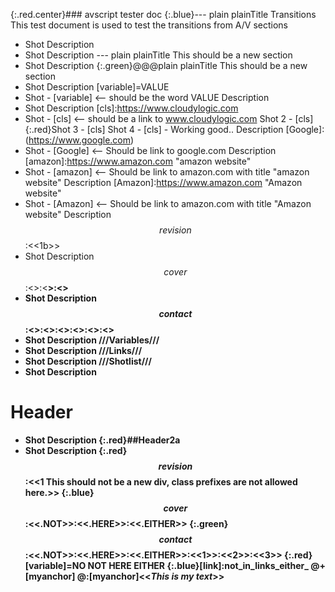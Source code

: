 {:.red.center}### avscript tester doc
{:.blue}--- plain plainTitle Transitions
    This test document is used to test the transitions from A/V sections
- Shot
Description
- Shot
Description
--- plain plainTitle This should be a new section
- Shot
Description
{:.green}@@@plain plainTitle This should be a new section
- Shot
Description
[variable]=VALUE
- Shot - [variable] <-- should be the word VALUE
Description
- Shot
Description
[cls]:https://www.cloudylogic.com
- Shot - [cls] <-- should be a link to www.cloudylogic.com
    Shot 2 - [cls]
    {:.red}Shot 3 - [cls]
    Shot 4 - [cls] - Working good..
Description
[Google]:(https://www.google.com)
- Shot - [Google] <-- Should be link to google.com
Description
[amazon]:https://www.amazon.com "amazon website"
- Shot - [amazon] <-- Should be link to amazon.com with title "amazon website"
Description
[Amazon]:https://www.amazon.com "Amazon website"
- Shot - [Amazon] <-- Should be link to amazon.com with title "Amazon website"
Description
$$revision$$:<<1b>>
- Shot
Description
$$cover$$:<<A>>:<<B>>:<<C>>
- Shot
Description
$$contact$$:<<A>>:<<B>>:<<C>>:<<D>>:<<E>>:<<F>>
- Shot
Description
///Variables///
- Shot
Description
///Links///
- Shot
Description
///Shotlist///
- Shot
Description
# Header
- Shot
Description
{:.red}##Header2a
- Shot
Description
{:.red}$$revision$$:<<1 This should not be a new div, class prefixes are not allowed here.>>
{:.blue}$$cover$$:<<.NOT>>:<<.HERE>>:<<.EITHER>>
{:.green}$$contact$$:<<.NOT>>:<<.HERE>>:<<.EITHER>>:<<1>>:<<2>>:<<3>>
{:.red}[variable]=NO NOT HERE EITHER
{:.blue}[link]:not_in_links_either_
@+[myanchor]
@:[myanchor]<<*This is my text*>>

